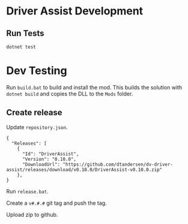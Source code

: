 # Driver Assist Development

## Run Tests
```
dotnet test
```

# Dev Testing

Run `build.bat` to build and install the mod. This builds the solution with `dotnet build` and copies the DLL to the `Mods` folder.

## Create release

Update `repository.json`.

```
{
  "Releases": [
    {
      "Id": "DriverAssist",
      "Version": "0.10.0",
      "DownloadUrl": "https://github.com/dtandersen/dv-driver-assist/releases/download/v0.10.0/DriverAssist-v0.10.0.zip"
    },
}
```

Run `release.bat`.

Create a `v#.#.#` git tag and push the tag.

Upload zip to github.
